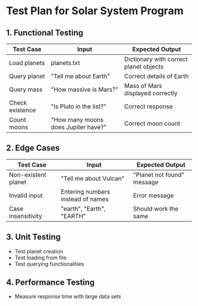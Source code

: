 # Test Plan for Solar System Program

## **1. Functional Testing**
| Test Case | Input | Expected Output |
|-----------|-------|----------------|
| Load planets | planets.txt | Dictionary with correct planet objects |
| Query planet | "Tell me about Earth" | Correct details of Earth |
| Query mass | "How massive is Mars?" | Mass of Mars displayed correctly |
| Check existence | "Is Pluto in the list?" | Correct response |
| Count moons | "How many moons does Jupiter have?" | Correct moon count |

## **2. Edge Cases**
| Test Case | Input | Expected Output |
|-----------|-------|----------------|
| Non-existent planet | "Tell me about Vulcan" | "Planet not found" message |
| Invalid input | Entering numbers instead of names | Error message |
| Case insensitivity | "earth", "Earth", "EARTH" | Should work the same |

## **3. Unit Testing**
- Test planet creation
- Test loading from file
- Test querying functionalities

## **4. Performance Testing**
- Measure response time with large data sets
